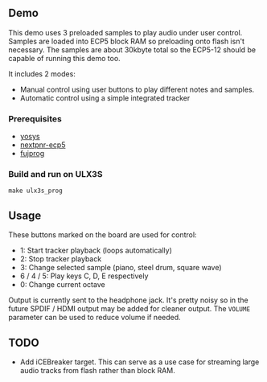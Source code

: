 ## Demo

This demo uses 3 preloaded samples to play audio under user control. Samples are loaded into ECP5 block RAM so preloading onto flash isn't necessary. The samples are about 30kbyte total so the ECP5-12 should be capable of running this demo too.

It includes 2 modes:

* Manual control using user buttons to play different notes and samples.
* Automatic control using a simple integrated tracker

### Prerequisites

* [yosys](https://github.com/YosysHQ/yosys)
* [nextpnr-ecp5](https://github.com/YosysHQ/nextpnr)
* [fujprog](https://github.com/kost/fujprog)

### Build and run on ULX3S

```
make ulx3s_prog
```

## Usage

These buttons marked on the board are used for control:

* 1: Start tracker playback (loops automatically)
* 2: Stop tracker playback
* 3: Change selected sample (piano, steel drum, square wave)
* 6 / 4 / 5: Play keys C, D, E respectively
* 0: Change current octave

Output is currently sent to the headphone jack. It's pretty noisy so in the future SPDIF / HDMI output may be added for cleaner output. The `VOLUME` parameter can be used to reduce volume if needed.

## TODO

* Add iCEBreaker target. This can serve as a use case for streaming large audio tracks from flash rather than block RAM.